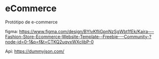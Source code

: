 # eCommerce
Protótipo de e-commerce

figma: https://www.figma.com/design/BYIvKfIiGpnNzSgWbt1fEk/Kaira---Fashion-Store-Ecommerce-Website-Template--Freebie---Community-?node-id=0-1&p=f&t=CTKQ2uqvxWXclibP-0

Api: https://dummyjson.com/
